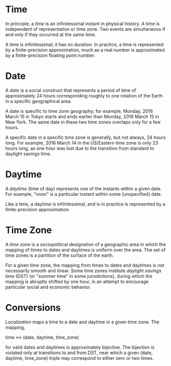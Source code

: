 Time
====

In principle, a _time_ is an infinitessimal instant in physical history.  A time
is independent of representation or time zone.  Two events are simultaneous if
and only if they occurred at the same time.

A time is infinitessimal; it has no duration.  In practice, a time is
represented by a finite-precision approximation, much as a real number is
approximated by a finite-precision floating point number.


Date
====

A _date_ is a social construct that represents a period of time of approximately
24 hours corresponding roughly to one rotation of the Earth in a specific
geographical area.

A date is specific to time zone geography; for example, Monday, 2016 March 15 in
Tokyo starts and ends earlier than Monday, 2016 March 15 in New York.  The same
date in these two time zones overlaps only for a few hours.

A specific date in a specific time zone is generally, but not always, 24 hours
long.  For example, 2016 March 14 in the US/Eastern time zone is only 23 hours
long, as one hour was lost due to the transition from standard to daylight
savings time.


Daytime
=======

A _daytime_ (time of day) represents one of the instants within a given date.
For example, "noon" is a particular instant within some (unspecified) date.

Like a time, a daytime is infinitessimal, and is in practice is represented by a
finite-precision approximation.


Time Zone
=========

A _time zone_ is a sociopolitical designation of a geographic area in which
the mapping of times to dates and daytimes is uniform over the area.  The set
of time zones is a partition of the surface of the earth.

For a given time zone, the mapping from times to dates and daytimes is not
necessarily smooth and linear.  Some time zones institute _daylight savings
time_ (DST) (or "summer time" in some jurisdictions), during which the mapping
is abruptly shifted by one hour, in an attempt to encourage particular social
and economic behavior.


Conversions
===========

_Localization_ maps a time to a date and daytime in a given time zone.  The
mapping,

  time <-> (date, daytime, time_zone)

for valid dates and daytimes is approximately bijective.  The bijection is
violated only at transitions to and from DST, near which a given (date, daytime,
time_zone) triple may correspond to either zero or two times.

